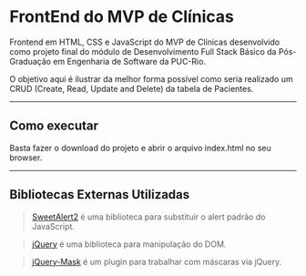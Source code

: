 # FrontEnd do MVP de Clínicas

Frontend em HTML, CSS e JavaScript do MVP de Clínicas desenvolvido como projeto final do módulo de Desenvolvimento Full Stack Básico da Pós-Graduação em Engenharia de Software da PUC-Rio.

O objetivo aqui é ilustrar da melhor forma possível como seria realizado um CRUD (Create, Read, Update and Delete) da tabela de Pacientes.

---

## Como executar

Basta fazer o download do projeto e abrir o arquivo index.html no seu browser.

---

## Bibliotecas Externas Utilizadas

> [SweetAlert2](https://sweetalert2.github.io/) é uma biblioteca para substituir o alert padrão do JavaScript.

> [jQuery](https://jquery.com/) é uma biblioteca para manipulação do DOM.

> [jQuery-Mask](https://igorescobar.github.io/jQuery-Mask-Plugin/) é um plugin para trabalhar com máscaras via jQuery.
